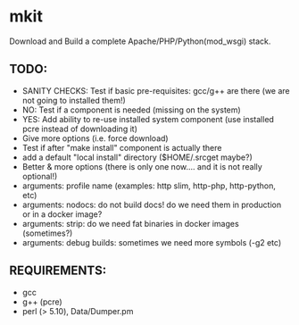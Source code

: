 # mkit

Download and Build a complete Apache/PHP/Python(mod_wsgi) stack.

## TODO:
  * SANITY CHECKS: Test if basic pre-requisites: gcc/g++ are there (we are not going to installed them!)
  * NO: Test if a component is needed (missing on the system)
  * YES: Add ability to re-use installed system component (use installed pcre instead of downloading it)
  * Give more options (i.e. force download)
  * Test if after "make install" component is actually there 
  * add a default "local install" directory ($HOME/.srcget maybe?)
  * Better & more options (there is only one now.... and it is not really optional!)
  * arguments: profile name (examples: http slim, http-php, http-python, etc)
  * arguments: nodocs: do not build docs! do we need them in production or in a docker image?
  * arguments: strip: do we need fat binaries in docker images (sometimes?)
  * arguments: debug builds: sometimes we need more symbols (-g2 etc)

## REQUIREMENTS:
  * gcc
  * g++ (pcre)
  * perl (> 5.10), Data/Dumper.pm

